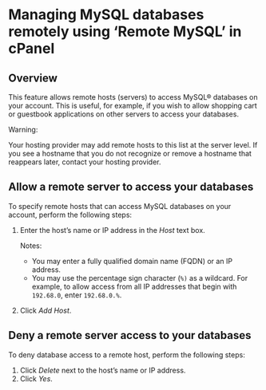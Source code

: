 # Managing MySQL databases remotely using ‘Remote MySQL’ in cPanel



## Overview

This feature allows remote hosts \(servers\) to access MySQL® databases on your account. This is useful, for example, if you wish to allow shopping cart or guestbook applications on other servers to access your databases.

Warning:

Your hosting provider may add remote hosts to this list at the server level. If you see a hostname that you do not recognize or remove a hostname that reappears later, contact your hosting provider.

## Allow a remote server to access your databases

To specify remote hosts that can access MySQL databases on your account, perform the following steps:

1. Enter the host’s name or IP address in the _Host_ text box.

   Notes:

   * You may enter a fully qualified domain name \(FQDN\) or an IP address.
   * You may use the percentage sign character \(`%)` as a wildcard. For example, to allow access from all IP addresses that begin with `192.68.0`, enter `192.68.0.%`.

2. Click _Add Host_.

## Deny a remote server access to your databases

To deny database access to a remote host, perform the following steps:

1. Click _Delete_ next to the host’s name or IP address.
2. Click _Yes_.

